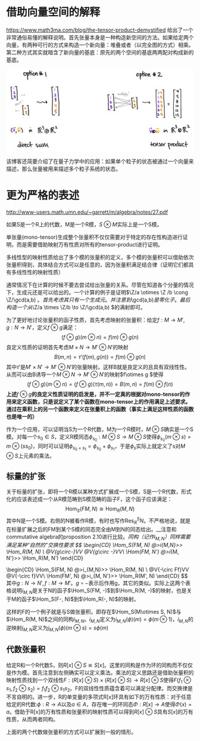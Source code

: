 # 借助向量空间的解释

https://www.math3ma.com/blog/the-tensor-product-demystified 给出了一个非常通俗易懂的解释说明。首先张量本身是一种构造新空间的方法。如果给定两个向量，有两种可行的方式来构造一个新向量：堆叠或者（以完全图的方式）相乘。第二种方式其实就暗含了新向量的基底：原先的两个空间的基底两两配对构成新的基底。

![](../fig/tensor_from_vector.jpg)

该博客还简要介绍了在量子力学中的应用：如果单个粒子的状态被通过一个向量来描述，那么张量被用来描述多个粒子系统的状态。

# 更为严格的表述

http://www-users.math.umn.edu/~garrett/m/algebra/notes/27.pdf

如果S是一个R上的代数，M是一个R模，$S\otimes M$实际上是一个S模。

单张量(mono-tensor)生成整个张量积不仅仅需要对于特定的存在性构造进行证明，而是需要借助映射万有性质对所有的tensor-product进行证明。

多线性型的映射性质给出了多个模的张量积的定义，多个模的张量积可以借助依次张量积得到，具体结合方式可以是任意的，因为张量积满足结合律（证明它们都具有多线性性的映射性质）

通常情况下在计算的时候不要去尝试给出张量的关系。尽管在知道各个分量的情况下，生成元还是可以给出的。一个计算的例子是证明$\Z/a \otimes \Z /b \cong \Z/\gcd(a,b) $。首先考虑其只有一个生成元。并注意到$\gcd(a,b)$是零化子。最后构造一个从$\Z/a \times \Z/b \to \Z/\gcd(a,b) $的满射即可。

为了更好地讨论张量积的函子性质，首先考虑映射的张量积：给定$f:M\to M', g:N \to N'$，定义$f\otimes g$满足：
$$
(f\otimes g)(m \otimes n) = f(m) \otimes g(n)
$$
良定义性质的证明首先考虑$M \times N \to M'\otimes N'$的映射
$$
B(m, n) = \tau'(f(m), g(n)) = f(m) \otimes g(n)
$$
其中$\tau'$是$M'\times N' \to M' \otimes N'$的张量映射。这样B就是良定义的且具有双线性性。从而可以由B诱导一个$M\otimes N \to M'\otimes N'$的映射$f\otimes g $使得
$$
(f \otimes g)(m \otimes n)=(f\otimes g)(\tau(m, n)) = B(m, n) = f(m)\otimes f(n)
$$
__上述__$f \otimes g$__的良定义性质证明的启发是，并不一定真的根据对mono-tensor的作用来定义函数，只是说定义了某个函数在mono-tensor上的作用满足上述要求。通过在乘积上的另一个函数来定义在张量积上的函数（事实上满足这样性质的函数也是唯一的）__

作为一个应用，可以证明当S为一个R代数，M为一个R模时，$M \otimes S$确实是一个S模。对每一个$s_0 \in S$，定义R模同态$\phi_{s_0}: M \otimes S \to M \otimes S$使得$\phi_{s_0}(m\otimes s) = m\otimes (ss_0)$，同时可以证明$\phi_{s_0+s_1} = \phi_{s_0} + \phi_{s_1}$，于是$\phi_s$实际上就定义了s对$M\otimes S$上元素的乘法。

## 标量的扩张

关于标量的扩张，即将一个R模以某种方式扩展成一个S模，S是一个R代数，形式化的应该表述成一个从R模范畴到S模范畴的函子F，这个函子应该满足：
$$
\newcommand{\Hom}{\text{Hom}}
\Hom_S(FM, N) \cong \Hom_R(M, N)
$$
其中N是一个S模。右侧的N被看作R模，有时也写作$\text{Res}_R^S N$。不严格地说，就是在标量扩展之后的FM到某个S模的同态完全由M到N的同态给出。__注意和commutative algebra的proposition 2.10进行比较。__同构（记作$i_{M,N}$）同样需要满足某种“自然的”交换性要求
$$
\begin{CD}
\Hom_S(FM, N) @>i_{M,N}>> \Hom_R(M, N) \\
@V{g\circ-}VV @V{g\circ -}VV\\
\Hom(FM, N') @>i_{M, N'}>> \Hom_R(M, N')
\end{CD}

\begin{CD}
\Hom_S(FM, N) @>i_{M,N}>> \Hom_R(M, N) \\
@V{-\circ Ff}VV @V{-\circ f}VV\\
\Hom(FM', N) @>i_{M, N'}>> \Hom_R(M', N)
\end{CD}
$$
其中$g: N\to N', f: M \to M'$。$g\circ -$表示后作用g，其它的类似。实际上这两个表格说明$i_{M, N}$是关于N的函子$\Hom_S(FM, -)$到$\Hom_R(M, -)$的映射，也是关于M的函子$\Hom_S(F-, N)$到$\Hom_R(-, N)$的映射。

这样的F的一个例子就是与S做张量积。即存在$\Hom_S(M\otimes S, N)$与$\Hom_R(M, N)$之间的同构$i_{M, N}$。$i_{M, N}$定义为$i_{M, N}(\phi)(m) = \phi(m \otimes 1)$，$i_{M, N}$的逆映射$j_{M, N}$定义为$j_{M,N}(\phi)(m\otimes s) = s\phi(m)$

## 代数张量积

给定R和一个R代数S，则$R[x]\otimes S\cong S[x]$。这里的同构是作为环的同构而不仅仅是作为模。首先注意到左侧确实可以定义乘法。乘法的定义思路还是借助张量积的映射性质找到一个双线性$F: (R[x] \otimes S) \times (R[x] \otimes S) \to R[x] \otimes S$使得$F(f_1\otimes s_1, f_2\otimes s_2)=f_1f_2\otimes s_1s_2$。F的双线性性质蕴含着可以满足分配律。而交换律是不言自明的。进一步，R的单变量的多项式R[x]环具有如下的万有性质：对于任意给定的R代数:$\phi: R\to A$以及$a\in A$，存在唯一的环同态$\Phi: R[x] \to A$使得$\Phi(x) = a$。借助于R[x]的万有性质和张量积的映射性质可以得到$R[x]\otimes S$具有$S[x]$的万有性质，从而两者同构。

上面的两个代数做张量积的方式可以扩展到一般的情形。